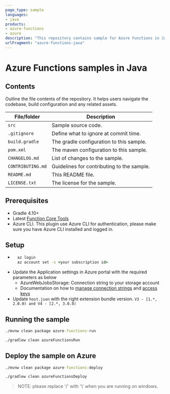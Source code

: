 ```yaml
---
page_type: sample
languages:
- java
products:
- azure-functions
- azure
description: "This repository contains sample for Azure Functions in Java"
urlFragment: "azure-functions-java"
---
```


# Azure Functions samples in Java

## Contents

Outline the file contents of the repository. It helps users navigate the codebase, build configuration and any related assets.

| File/folder       | Description                                |
|-------------------|--------------------------------------------|
| `src`             | Sample source code.                        |
| `.gitignore`      | Define what to ignore at commit time.      |
| `build.gradle`    | The gradle configuration to this sample.   |
| `pom.xml`         | The maven configuration to this sample.   |
| `CHANGELOG.md`    | List of changes to the sample.             |
| `CONTRIBUTING.md` | Guidelines for contributing to the sample. |
| `README.md`       | This README file.                          |
| `LICENSE.txt`         | The license for the sample.                |

## Prerequisites

- Gradle 4.10+
- Latest [Function Core Tools](https://aka.ms/azfunc-install)
- Azure CLI. This plugin use Azure CLI for authentication, please make sure you have Azure CLI installed and logged in.

## Setup

- ```cmd
    az login
    az account set -s <your subscription id>
    ```
- Update the Application settings in Azure portal with the required parameters as below
  - AzureWebJobsStorage: Connection string to your storage account
  - Documentation on how to [manage connection strings](https://docs.microsoft.com/en-gb/azure/storage/common/storage-account-keys-manage?tabs=azure-portal) and [access keys](https://docs.microsoft.com/en-gb/azure/storage/common/storage-configure-connection-string#create-a-connection-string-for-an-azure-storage-account)
- Update `host.json` with the right extension bundle version. `V3 - [1.*, 2.0.0) and V4 - [2.*, 3.0.0)`


## Running the sample

```cmd
./mvnw clean package azure-functions:run
```

```cmd
./gradlew clean azureFunctionsRun
```

## Deploy the sample on Azure


```cmd
./mvnw clean package azure-functions:deploy
```

```cmd
./gradlew clean azureFunctionsDeploy
```

> NOTE: please replace '/' with '\\' when you are running on windows.

